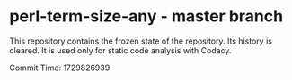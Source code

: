 # perl-term-size-any - master branch

This repository contains the frozen state of the repository.
Its history is cleared. It is used only for static code
analysis with Codacy.

Commit Time: 1729826939